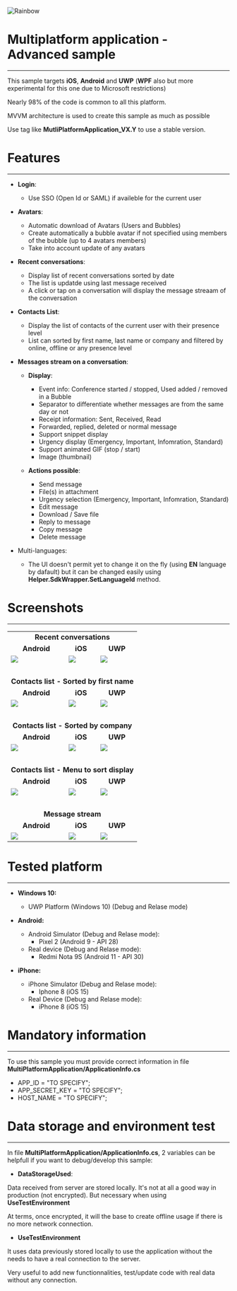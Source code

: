 ![Rainbow](../logo_rainbow.png)

 
# Multiplatform application - Advanced sample
---

This sample targets **iOS**, **Android** and **UWP** (**WPF** also but more experimental for this one due to Microsoft restrictions)

Nearly 98% of the code is common to all this platform. 

MVVM architecture is used to create this sample as much as possible

Use tag like **MutliPlatformApplication_VX.Y** to use a stable version. 

# Features
---

- **Login**:
    - Use SSO (Open Id or SAML) if availeble for the current user
    
- **Avatars**:
    - Automatic download of Avatars (Users and Bubbles)
    - Create automatically a bubble avatar if not specified using members of the bubble (up to 4 avatars members)
    - Take into account update of any avatars
    
- **Recent conversations**:
    - Display list of recent conversations sorted by date
    - The list is updatde using last message received
    - A click or tap on a conversation will display the message streaam of the conversation
     
- **Contacts List**:
    - Display the list of contacts of the current user with their presence level
    - List can sorted by first name, last name or company and filtered by online, offline or any presence level
    
- **Messages stream on a conversation**:
    - **Display**:
        - Event info: Conference started / stopped, Used added / removed in a Bubble
        - Separator to differentiate whether messages are from the same day or not
        - Receipt information: Sent, Received, Read
        - Forwarded, replied, deleted or normal message
        - Support snippet display
        - Urgency display (Emergency, Important, Infomration, Standard)
        - Support animated GIF (stop / start)
        - Image (thumbnail)

    - **Actions possible**:
        - Send message
        - File(s) in attachment
        - Urgency selection (Emergency, Important, Infomration, Standard)
        - Edit message
        - Download / Save file
        - Reply to message
        - Copy message 
        - Delete message
        
- Multi-languages:
    - The UI doesn't permit yet to change it on the fly (using **EN** language by dafault) but it can be changed easily using **Helper.SdkWrapper.SetLanguageId** method. 

# Screenshots
--- 

<table>
  <tr>
    <td colspan=3><b><center>Recent conversations</center></b></td>
  </tr>
  <tr>
    <td><b><center>Android</center></b></td>
    <td><b><center>iOS</center></b></td>
    <td><b><center>UWP</center></b></td>
  </tr>
  <tr>
    <td><img src="./images/MessageStream-CSharp-Android.png"</td>
    <td><img src="./images/iOS/V0.1_Recent_conversations.jpg"</td>
    <td><img src="./images/UWP/V0.1_Recent_conversations.jpg"</td>
  </tr>
  <tr>
    <td colspan=3><br></td>
  </tr>
  <tr>
    <td colspan=3><b><center>Contacts list - Sorted by first name</center></b></td>
  </tr>
  <tr>
    <td><b><center>Android</center></b></td>
    <td><b><center>iOS</center></b></td>
    <td><b><center>UWP</center></b></td>
  </tr>
  <tr>
    <td><img src="./images/Android/V0.1_Contact_lists-Sorted_by_first_name.jpg"</td>
    <td><img src="./images/iOS/V0.1_Contact_lists-Sorted_by_first_name.jpg"</td>
    <td><img src="./images/UWP/V0.1_Contact_lists-Sorted_by_first_name.jpg"</td>
  </tr>
  <tr>
    <td colspan=3><br></td>
  </tr>
  <tr>
    <td colspan=3><b><center>Contacts list - Sorted by company</center></b></td>
  </tr>
  <tr>
    <td><b><center>Android</center></b></td>
    <td><b><center>iOS</center></b></td>
    <td><b><center>UWP</center></b></td>
  </tr>
  <tr>
    <td><img src="./images/Android/V0.1_Contact_lists-Sorted_by_company.jpg"</td>
    <td><img src="./images/iOS/V0.1_Contact_lists-Sorted_by_company.jpg"</td>
    <td><img src="./images/UWP/V0.1_Contact_lists-Sorted_by_company.jpg"</td>
  </tr>
  <tr>
    <td colspan=3><br></td>
  </tr>
  <tr>
    <td colspan=3><b><center>Contacts list - Menu to sort display</center></b></td>
  </tr>
  <tr>
    <td><b><center>Android</center></b></td>
    <td><b><center>iOS</center></b></td>
    <td><b><center>UWP</center></b></td>
  </tr>
  <tr>
    <td><img src="./images/Android/V0.1_Contact_lists-Menu_to_sort_display.jpg"</td>
    <td><img src="./images/iOS/V0.1_Contact_lists-Menu_to_sort_display.jpg"</td>
    <td><img src="./images/UWP/V0.1_Contact_lists-Menu_to_sort_display.jpg"</td>
  </tr>
    <tr>
    <td colspan=3><br></td>
  </tr>
  <tr>
    <td colspan=3><b><center>Message stream</center></b></td>
  </tr>
  <tr>
    <td><b><center>Android</center></b></td>
    <td><b><center>iOS</center></b></td>
    <td><b><center>UWP</center></b></td>
  </tr>
  <tr>
    <td><img src="./images/Android/V0.1_Message_stream.jpg"</td>
    <td><img src="./images/iOS/V0.1_Message_stream.jpg"</td>
    <td><img src="./images/UWP/V0.1_Message_stream.jpg"</td>
  </tr>
</table>


# Tested platform
---    

- **Windows 10:**
    - UWP Platform (Windows 10) (Debug and Relase mode)
 
- **Android:**
    - Android Simulator (Debug and Relase mode):
        - Pixel 2 (Android 9 - API 28)
    - Real device (Debug and Relase mode):
        - Redmi Nota 9S (Android 11 - API 30)
- **iPhone:**
    - iPhone Simulator (Debug and Relase mode):
        - Iphone 8 (iOS 15)
    - Real Device (Debug and Relase mode):
        - iPhone 8 (iOS 15)  



# Mandatory information
---

To use this sample you must provide correct information in file **MultiPlatformApplication/ApplicationInfo.cs**
- APP_ID = "TO SPECIFY";
- APP_SECRET_KEY = "TO SPECIFY";
- HOST_NAME = "TO SPECIFY";

# Data storage and environment test 
---

In file **MultiPlatformApplication/ApplicationInfo.cs**, 2 variables can be helpfull if you want to debug/develop this sample:
- **DataStorageUsed**:

Data received from server are stored locally. It's not at all a good way in production (not encrypted). But necessary when using **UseTestEnvironment**

At terms, once encrypted, it will the base to create offline usage if there is no more network connection.

- **UseTestEnvironment**

It uses data previously stored locally to use the application without the needs to have a real connection to the server.

Very useful to add new functionnalities, test/update code with real data without any connection.   
 

